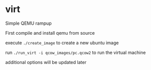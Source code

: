 # virt
Simple QEMU rampup

First compile and install qemu from source

execute `./create_image` to create a new ubuntu image

run `./run_virt -i qcow_images/pc.qcow2` to run the virtual machine

additional options will be updated later
